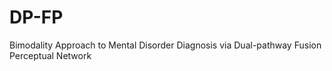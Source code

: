 # DP-FP
Bimodality Approach to Mental Disorder Diagnosis via Dual-pathway Fusion Perceptual Network
